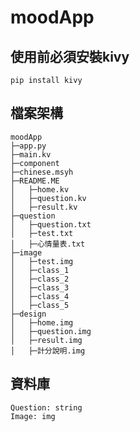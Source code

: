 # moodApp

## 使用前必須安裝kivy
    pip install kivy

## 檔案架構
```
moodApp
├─app.py
├─main.kv
├─component
├─chinese.msyh
├─README.ME
│   ├─home.kv
│   ├─question.kv
│   ├─result.kv
├─question
│   ├─question.txt
│   ├─test.txt
│   ├─心情量表.txt
├─image
│   ├─test.img
│   ├─class_1
│   ├─class_2
│   ├─class_3
│   ├─class_4
│   ├─class_5
├─design
│   ├─home.img
│   ├─question.img
│   ├─result.img
│   ├─計分說明.img
```
## 資料庫
```
Question: string
Image: img

```